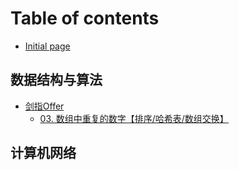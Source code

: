 # Table of contents

* [Initial page](README.md)

## 数据结构与算法 <a id="algorithm"></a>

* [剑指Offer](algorithm/lcof/README.md)
  * [03. 数组中重复的数字【排序/哈希表/数组交换】](algorithm/lcof/lcof-03.md)

## 计算机网络 <a id="network"></a>

